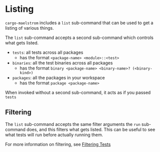# Listing
`cargo-maelstrom` includes a `list` sub-command that can be used to get a
listing of various things.

The `list` sub-command accepts a second sub-command which controls what gets
listed.

- `tests`: all tests across all packages
    - has the format `<package-name> <module>::<test>`
- `binaries`: all the test binaries across all packages
    - has the format `binary <package-name> <binary-name>? (<binary-kind>)`
- `packages`: all the packages in your workspace
    - has the format `package <package-name>`

When invoked without a second sub-command, it acts as if you passed `tests`

## Filtering
The `list` sub-command accepts the same filter arguments the `run` sub-command
does, and this filters what gets listed. This can be useful to see what tests
will run before actually running them.

For more information on filtering, see [Filtering Tests](./filtering_tests.md)
